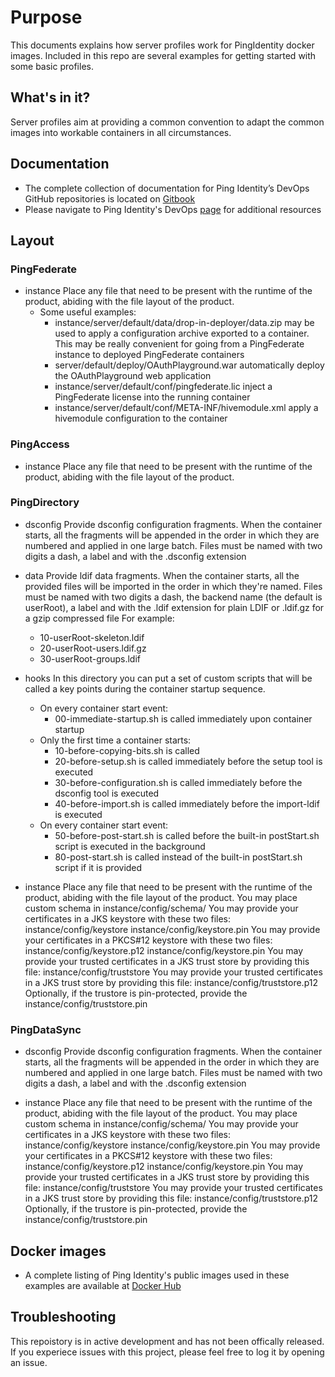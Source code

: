 # Purpose
This documents explains how server profiles work for PingIdentity docker images.
Included in this repo are several examples for getting started with some basic profiles.

## What's in it?
Server profiles aim at providing a common convention to adapt the common images into workable containers in all circumstances.

## Documentation
 * The complete collection of documentation for Ping Identity’s DevOps GitHub repositories is located on [Gitbook](https://pingidentity-devops.gitbook.io/devops/)
 * Please navigate to Ping Identity's DevOps [page](https://www.pingidentity.com/content/developer/en/devops.html) for additional resources

## Layout
### PingFederate
- instance
    Place any file that need to be present with the runtime of the product, abiding with the file layout of the product.
    - Some useful examples:
        - instance/server/default/data/drop-in-deployer/data.zip may be used to apply a configuration archive exported to a container.
        This may be really convenient for going from a PingFederate instance to deployed PingFederate containers
        - server/default/deploy/OAuthPlayground.war
        automatically deploy the OAuthPlayground web application
        - instance/server/default/conf/pingfederate.lic
        inject a PingFederate license into the running container
        - instance/server/default/conf/META-INF/hivemodule.xml
        apply a hivemodule configuration to the container

### PingAccess
- instance
    Place any file that need to be present with the runtime of the product, abiding with the file layout of the product.

### PingDirectory
- dsconfig
    Provide dsconfig configuration fragments.
When the container starts, all the fragments will be appended in the order in which they are numbered and applied in one large batch.
Files must be named with two digits a dash, a label and with the .dsconfig extension

- data
    Provide ldif data fragments.
When the container starts, all the provided files will be imported in the order in which they're named.
Files must be named with two digits a dash, the backend name (the default is userRoot), a label and with the .ldif extension for plain LDIF or .ldif.gz for a gzip compressed file
For example:
    - 10-userRoot-skeleton.ldif
    - 20-userRoot-users.ldif.gz
    - 30-userRoot-groups.ldif
- hooks
    In this directory you can put a set of custom scripts that will be called a key points during the container startup sequence.
    - On every container start event:
        - 00-immediate-startup.sh is called immediately upon container startup
    - Only the first time a container starts:
        - 10-before-copying-bits.sh is called 
        - 20-before-setup.sh is called immediately before the setup tool is executed
        - 30-before-configuration.sh is called immediately before the dsconfig tool is executed
        - 40-before-import.sh is called immediately before the import-ldif is executed
    - On every container start event:
        - 50-before-post-start.sh is called before the built-in postStart.sh script is executed in the background
        - 80-post-start.sh is called instead of the built-in postStart.sh script if it is provided

- instance
    Place any file that need to be present with the runtime of the product, abiding with the file layout of the product.
    You may place custom schema in instance/config/schema/
    You may provide your certificates in a JKS keystore with these two files:
        instance/config/keystore
        instance/config/keystore.pin
    You may provide your certificates in a PKCS#12 keystore with these two files:
        instance/config/keystore.p12
        instance/config/keystore.pin
    You may provide your trusted certificates in a JKS trust store by providing this file:
        instance/config/truststore 
    You may provide your trusted certificates in a JKS trust store by providing this file:
        instance/config/truststore.p12
    Optionally, if the trustore is pin-protected, provide the 
        instance/config/truststore.pin

### PingDataSync
- dsconfig
    Provide dsconfig configuration fragments.
When the container starts, all the fragments will be appended in the order in which they are numbered and applied in one large batch.
Files must be named with two digits a dash, a label and with the .dsconfig extension
        
- instance
    Place any file that need to be present with the runtime of the product, abiding with the file layout of the product.
    You may place custom schema in instance/config/schema/
    You may provide your certificates in a JKS keystore with these two files:
        instance/config/keystore
        instance/config/keystore.pin
    You may provide your certificates in a PKCS#12 keystore with these two files:
        instance/config/keystore.p12
        instance/config/keystore.pin
    You may provide your trusted certificates in a JKS trust store by providing this file:
        instance/config/truststore 
    You may provide your trusted certificates in a JKS trust store by providing this file:
        instance/config/truststore.p12
    Optionally, if the trustore is pin-protected, provide the 
        instance/config/truststore.pin

## Docker images

* A complete listing of Ping Identity's public images used in these examples are available at [Docker Hub](https://hub.docker.com/u/pingidentity/)

## Troubleshooting
This repoistory is in active development and has not been offically released.
If you experiece issues with this project, please feel free to log it by opening an issue.
